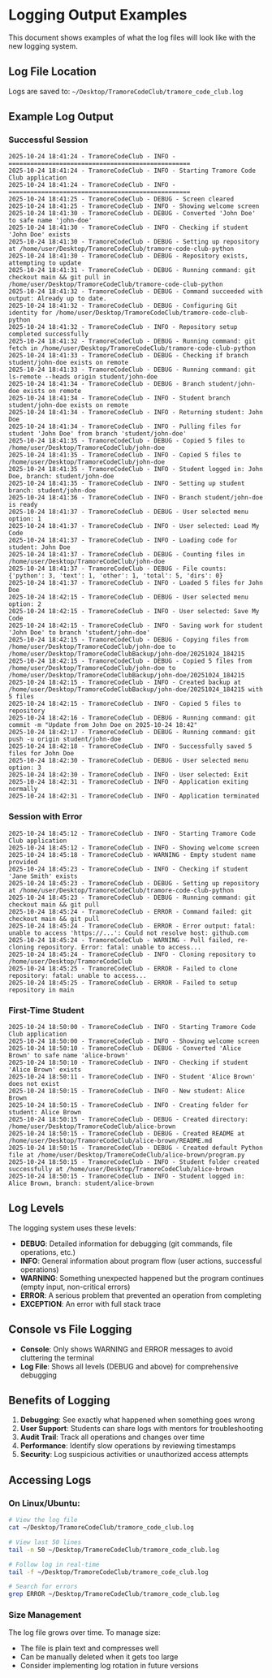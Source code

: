 # Logging Output Examples

This document shows examples of what the log files will look like with the new logging system.

## Log File Location

Logs are saved to: `~/Desktop/TramoreCodeClub/tramore_code_club.log`

## Example Log Output

### Successful Session

```
2025-10-24 18:41:24 - TramoreCodeClub - INFO - ==================================================
2025-10-24 18:41:24 - TramoreCodeClub - INFO - Starting Tramore Code Club application
2025-10-24 18:41:24 - TramoreCodeClub - INFO - ==================================================
2025-10-24 18:41:25 - TramoreCodeClub - DEBUG - Screen cleared
2025-10-24 18:41:25 - TramoreCodeClub - INFO - Showing welcome screen
2025-10-24 18:41:30 - TramoreCodeClub - DEBUG - Converted 'John Doe' to safe name 'john-doe'
2025-10-24 18:41:30 - TramoreCodeClub - INFO - Checking if student 'John Doe' exists
2025-10-24 18:41:30 - TramoreCodeClub - DEBUG - Setting up repository at /home/user/Desktop/TramoreCodeClub/tramore-code-club-python
2025-10-24 18:41:30 - TramoreCodeClub - DEBUG - Repository exists, attempting to update
2025-10-24 18:41:31 - TramoreCodeClub - DEBUG - Running command: git checkout main && git pull in /home/user/Desktop/TramoreCodeClub/tramore-code-club-python
2025-10-24 18:41:32 - TramoreCodeClub - DEBUG - Command succeeded with output: Already up to date.
2025-10-24 18:41:32 - TramoreCodeClub - DEBUG - Configuring Git identity for /home/user/Desktop/TramoreCodeClub/tramore-code-club-python
2025-10-24 18:41:32 - TramoreCodeClub - INFO - Repository setup completed successfully
2025-10-24 18:41:32 - TramoreCodeClub - DEBUG - Running command: git fetch in /home/user/Desktop/TramoreCodeClub/tramore-code-club-python
2025-10-24 18:41:33 - TramoreCodeClub - DEBUG - Checking if branch student/john-doe exists on remote
2025-10-24 18:41:33 - TramoreCodeClub - DEBUG - Running command: git ls-remote --heads origin student/john-doe
2025-10-24 18:41:34 - TramoreCodeClub - DEBUG - Branch student/john-doe exists on remote
2025-10-24 18:41:34 - TramoreCodeClub - INFO - Student branch student/john-doe exists on remote
2025-10-24 18:41:34 - TramoreCodeClub - INFO - Returning student: John Doe
2025-10-24 18:41:34 - TramoreCodeClub - INFO - Pulling files for student 'John Doe' from branch 'student/john-doe'
2025-10-24 18:41:35 - TramoreCodeClub - DEBUG - Copied 5 files to /home/user/Desktop/TramoreCodeClub/john-doe
2025-10-24 18:41:35 - TramoreCodeClub - INFO - Copied 5 files to /home/user/Desktop/TramoreCodeClub/john-doe
2025-10-24 18:41:35 - TramoreCodeClub - INFO - Student logged in: John Doe, branch: student/john-doe
2025-10-24 18:41:35 - TramoreCodeClub - INFO - Setting up student branch: student/john-doe
2025-10-24 18:41:36 - TramoreCodeClub - INFO - Branch student/john-doe is ready
2025-10-24 18:41:37 - TramoreCodeClub - DEBUG - User selected menu option: 1
2025-10-24 18:41:37 - TramoreCodeClub - INFO - User selected: Load My Code
2025-10-24 18:41:37 - TramoreCodeClub - INFO - Loading code for student: John Doe
2025-10-24 18:41:37 - TramoreCodeClub - DEBUG - Counting files in /home/user/Desktop/TramoreCodeClub/john-doe
2025-10-24 18:41:37 - TramoreCodeClub - DEBUG - File counts: {'python': 3, 'text': 1, 'other': 1, 'total': 5, 'dirs': 0}
2025-10-24 18:41:37 - TramoreCodeClub - INFO - Loaded 5 files for John Doe
2025-10-24 18:42:15 - TramoreCodeClub - DEBUG - User selected menu option: 2
2025-10-24 18:42:15 - TramoreCodeClub - INFO - User selected: Save My Code
2025-10-24 18:42:15 - TramoreCodeClub - INFO - Saving work for student 'John Doe' to branch 'student/john-doe'
2025-10-24 18:42:15 - TramoreCodeClub - DEBUG - Copying files from /home/user/Desktop/TramoreCodeClub/john-doe to /home/user/Desktop/TramoreCodeClubBackup/john-doe/20251024_184215
2025-10-24 18:42:15 - TramoreCodeClub - DEBUG - Copied 5 files from /home/user/Desktop/TramoreCodeClub/john-doe to /home/user/Desktop/TramoreCodeClubBackup/john-doe/20251024_184215
2025-10-24 18:42:15 - TramoreCodeClub - INFO - Created backup at /home/user/Desktop/TramoreCodeClubBackup/john-doe/20251024_184215 with 5 files
2025-10-24 18:42:15 - TramoreCodeClub - INFO - Copied 5 files to repository
2025-10-24 18:42:16 - TramoreCodeClub - DEBUG - Running command: git commit -m "Update from John Doe on 2025-10-24 18:42"
2025-10-24 18:42:17 - TramoreCodeClub - DEBUG - Running command: git push -u origin student/john-doe
2025-10-24 18:42:18 - TramoreCodeClub - INFO - Successfully saved 5 files for John Doe
2025-10-24 18:42:30 - TramoreCodeClub - DEBUG - User selected menu option: 3
2025-10-24 18:42:30 - TramoreCodeClub - INFO - User selected: Exit
2025-10-24 18:42:31 - TramoreCodeClub - INFO - Application exiting normally
2025-10-24 18:42:31 - TramoreCodeClub - INFO - Application terminated
```

### Session with Error

```
2025-10-24 18:45:12 - TramoreCodeClub - INFO - Starting Tramore Code Club application
2025-10-24 18:45:12 - TramoreCodeClub - INFO - Showing welcome screen
2025-10-24 18:45:18 - TramoreCodeClub - WARNING - Empty student name provided
2025-10-24 18:45:23 - TramoreCodeClub - INFO - Checking if student 'Jane Smith' exists
2025-10-24 18:45:23 - TramoreCodeClub - DEBUG - Setting up repository at /home/user/Desktop/TramoreCodeClub/tramore-code-club-python
2025-10-24 18:45:23 - TramoreCodeClub - DEBUG - Running command: git checkout main && git pull
2025-10-24 18:45:24 - TramoreCodeClub - ERROR - Command failed: git checkout main && git pull
2025-10-24 18:45:24 - TramoreCodeClub - ERROR - Error output: fatal: unable to access 'https://...': Could not resolve host: github.com
2025-10-24 18:45:24 - TramoreCodeClub - WARNING - Pull failed, re-cloning repository. Error: fatal: unable to access...
2025-10-24 18:45:24 - TramoreCodeClub - INFO - Cloning repository to /home/user/Desktop/TramoreCodeClub
2025-10-24 18:45:25 - TramoreCodeClub - ERROR - Failed to clone repository: fatal: unable to access...
2025-10-24 18:45:25 - TramoreCodeClub - ERROR - Failed to setup repository in main
```

### First-Time Student

```
2025-10-24 18:50:00 - TramoreCodeClub - INFO - Starting Tramore Code Club application
2025-10-24 18:50:00 - TramoreCodeClub - INFO - Showing welcome screen
2025-10-24 18:50:10 - TramoreCodeClub - DEBUG - Converted 'Alice Brown' to safe name 'alice-brown'
2025-10-24 18:50:10 - TramoreCodeClub - INFO - Checking if student 'Alice Brown' exists
2025-10-24 18:50:11 - TramoreCodeClub - INFO - Student 'Alice Brown' does not exist
2025-10-24 18:50:15 - TramoreCodeClub - INFO - New student: Alice Brown
2025-10-24 18:50:15 - TramoreCodeClub - INFO - Creating folder for student: Alice Brown
2025-10-24 18:50:15 - TramoreCodeClub - DEBUG - Created directory: /home/user/Desktop/TramoreCodeClub/alice-brown
2025-10-24 18:50:15 - TramoreCodeClub - DEBUG - Created README at /home/user/Desktop/TramoreCodeClub/alice-brown/README.md
2025-10-24 18:50:15 - TramoreCodeClub - DEBUG - Created default Python file at /home/user/Desktop/TramoreCodeClub/alice-brown/program.py
2025-10-24 18:50:15 - TramoreCodeClub - INFO - Student folder created successfully at /home/user/Desktop/TramoreCodeClub/alice-brown
2025-10-24 18:50:15 - TramoreCodeClub - INFO - Student logged in: Alice Brown, branch: student/alice-brown
```

## Log Levels

The logging system uses these levels:

- **DEBUG**: Detailed information for debugging (git commands, file operations, etc.)
- **INFO**: General information about program flow (user actions, successful operations)
- **WARNING**: Something unexpected happened but the program continues (empty input, non-critical errors)
- **ERROR**: A serious problem that prevented an operation from completing
- **EXCEPTION**: An error with full stack trace

## Console vs File Logging

- **Console**: Only shows WARNING and ERROR messages to avoid cluttering the terminal
- **Log File**: Shows all levels (DEBUG and above) for comprehensive debugging

## Benefits of Logging

1. **Debugging**: See exactly what happened when something goes wrong
2. **User Support**: Students can share logs with mentors for troubleshooting
3. **Audit Trail**: Track all operations and changes over time
4. **Performance**: Identify slow operations by reviewing timestamps
5. **Security**: Log suspicious activities or unauthorized access attempts

## Accessing Logs

### On Linux/Ubuntu:
```bash
# View the log file
cat ~/Desktop/TramoreCodeClub/tramore_code_club.log

# View last 50 lines
tail -n 50 ~/Desktop/TramoreCodeClub/tramore_code_club.log

# Follow log in real-time
tail -f ~/Desktop/TramoreCodeClub/tramore_code_club.log

# Search for errors
grep ERROR ~/Desktop/TramoreCodeClub/tramore_code_club.log
```

### Size Management

The log file grows over time. To manage size:
- The file is plain text and compresses well
- Can be manually deleted when it gets too large
- Consider implementing log rotation in future versions
